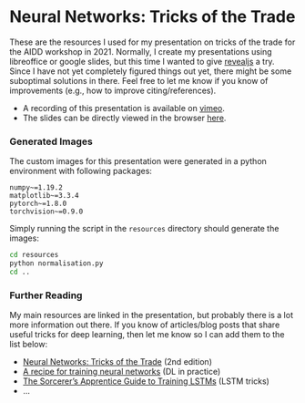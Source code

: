 # Neural Networks: Tricks of the Trade

These are the resources I used for my presentation on tricks of the trade for the AIDD workshop in 2021.
Normally, I create my presentations using libreoffice or google slides, but this time I wanted to give [revealjs](https://revealjs.com) a try.
Since I have not yet completely figured things out yet, there might be some suboptimal solutions in there.
Feel free to let me know if you know of improvements (e.g., how to improve citing/references).

 - A recording of this presentation is available on [vimeo](https://vimeo.com/637888422).
 - The slides can be directly viewed in the browser [here](https://hoedt.github.io/Tricks-of-the-Trade-presentation/).

### Generated Images

The custom images for this presentation were generated in a python environment with following packages:

```plain
numpy~=1.19.2
matplotlib~=3.3.4
pytorch~=1.8.0
torchvision~=0.9.0
```

Simply running the script in the `resources` directory should generate the images:

```bash
cd resources
python normalisation.py
cd ..
```

### Further Reading

My main resources are linked in the presentation, but probably there is a lot more information out there.
If you know of articles/blog posts that share useful tricks for deep learning,
then let me know so I can add them to the list below:

 - [Neural Networks: Tricks of the Trade](https://link.springer.com/book/10.1007/978-3-642-35289-8) (2nd edition)
 - [A recipe for training neural networks](http://karpathy.github.io/2019/04/25/recipe/) (DL in practice)
 - [The Sorcerer’s Apprentice Guide to Training LSTMs](https://www.niklasschmidinger.com/posts/2020-09-09-lstm-tricks/) (LSTM tricks)
 - ...
